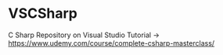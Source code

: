 # VSCSharp
C Sharp Repository on Visual Studio
Tutorial -> https://www.udemy.com/course/complete-csharp-masterclass/
